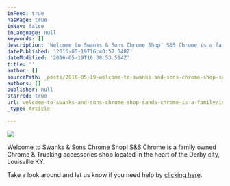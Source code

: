 ```yaml
---
inFeed: true
hasPage: true
inNav: false
inLanguage: null
keywords: []
description: 'Welcome to Swanks & Sons Chrome Shop! S&S Chrome is a family owned Chrome & Trucking accessories shop located in the heart of the Derby city, Louisville KY.'
datePublished: '2016-05-19T16:40:57.348Z'
dateModified: '2016-05-19T16:38:53.514Z'
title: ''
author: []
sourcePath: _posts/2016-05-19-welcome-to-swanks-and-sons-chrome-shop-sands-chrome-is-a-family.md
authors: []
publisher: null
starred: true
url: welcome-to-swanks-and-sons-chrome-shop-sands-chrome-is-a-family/index.html
_type: Article

---
```

![](https://the-grid-user-content.s3-us-west-2.amazonaws.com/e3df2de6-c43e-40a8-91d4-da2b2ce299b0.jpg)

Welcome to Swanks & Sons Chrome Shop! S&S Chrome is a family owned Chrome & Trucking accessories shop located in the heart of the Derby city, Louisville KY.

Take a look around and let us know if you need help by [clicking here][0].

[0]: contact@SandS.com